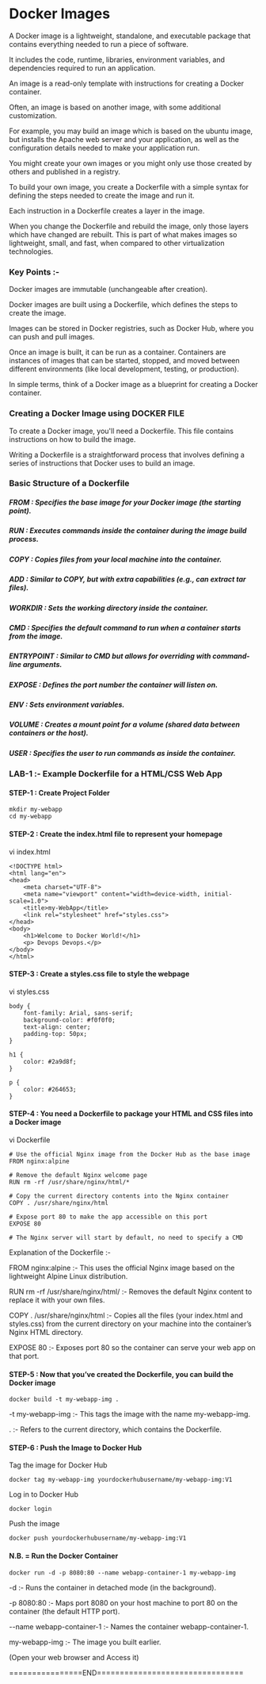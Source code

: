 # Docker Images

A Docker image is a lightweight, standalone, and executable package that contains everything needed to run a piece of software. 

It includes the code, runtime, libraries, environment variables, and dependencies required to run an application. 

An image is a read-only template with instructions for creating a Docker container. 

Often, an image is based on another image, with some additional customization. 

For example, you may build an image which is based on the ubuntu image, but installs the Apache web server and your application, as well as the configuration details needed to make your application run.

You might create your own images or you might only use those created by others and published in a registry. 

To build your own image, you create a Dockerfile with a simple syntax for defining the steps needed to create the image and run it. 

Each instruction in a Dockerfile creates a layer in the image. 

When you change the Dockerfile and rebuild the image, only those layers which have changed are rebuilt. This is part of what makes images so lightweight, small, and fast, when compared to other virtualization technologies.



### Key Points :-

Docker images are immutable (unchangeable after creation).

Docker images are built using a Dockerfile, which defines the steps to create the image.

Images can be stored in Docker registries, such as Docker Hub, where you can push and pull images.

Once an image is built, it can be run as a container. Containers are instances of images that can be started, stopped, and moved between different environments (like local development, testing, or production).

In simple terms, think of a Docker image as a blueprint for creating a Docker container.


### Creating a Docker Image using DOCKER FILE

To create a Docker image, you'll need a Dockerfile. This file contains instructions on how to build the image. 

Writing a Dockerfile is a straightforward process that involves defining a series of instructions that Docker uses to build an image. 


### Basic Structure of a Dockerfile


##### FROM : Specifies the base image for your Docker image (the starting point).

##### RUN : Executes commands inside the container during the image build process.

##### COPY : Copies files from your local machine into the container.

##### ADD : Similar to COPY, but with extra capabilities (e.g., can extract tar files).

##### WORKDIR : Sets the working directory inside the container.

##### CMD : Specifies the default command to run when a container starts from the image.

##### ENTRYPOINT : Similar to CMD but allows for overriding with command-line arguments.

##### EXPOSE : Defines the port number the container will listen on.

##### ENV : Sets environment variables.

##### VOLUME : Creates a mount point for a volume (shared data between containers or the host).

##### USER : Specifies the user to run commands as inside the container.



### LAB-1 :- Example Dockerfile for a HTML/CSS Web App


#### STEP-1 : Create Project Folder

```
mkdir my-webapp
cd my-webapp
```


#### STEP-2 : Create the index.html file to represent your homepage


vi index.html


```
<!DOCTYPE html>
<html lang="en">
<head>
    <meta charset="UTF-8">
    <meta name="viewport" content="width=device-width, initial-scale=1.0">
    <title>my-WebApp</title>
    <link rel="stylesheet" href="styles.css">
</head>
<body>
    <h1>Welcome to Docker World!</h1>
    <p> Devops Devops.</p>
</body>
</html>
```

#### STEP-3 : Create a styles.css file to style the webpage 


vi styles.css


```
body {
    font-family: Arial, sans-serif;
    background-color: #f0f0f0;
    text-align: center;
    padding-top: 50px;
}

h1 {
    color: #2a9d8f;
}

p {
    color: #264653;
}
```


#### STEP-4 : You need a Dockerfile to package your HTML and CSS files into a Docker image  


vi Dockerfile


```
# Use the official Nginx image from the Docker Hub as the base image
FROM nginx:alpine

# Remove the default Nginx welcome page
RUN rm -rf /usr/share/nginx/html/*

# Copy the current directory contents into the Nginx container
COPY . /usr/share/nginx/html

# Expose port 80 to make the app accessible on this port
EXPOSE 80

# The Nginx server will start by default, no need to specify a CMD
```


Explanation of the Dockerfile :-


FROM nginx:alpine :- This uses the official Nginx image based on the lightweight Alpine Linux distribution.

RUN rm -rf /usr/share/nginx/html/ :- Removes the default Nginx content to replace it with your own files.

COPY . /usr/share/nginx/html :- Copies all the files (your index.html and styles.css) from the current directory on your machine into the container’s Nginx HTML directory.

EXPOSE 80 :- Exposes port 80 so the container can serve your web app on that port.



#### STEP-5 : Now that you’ve created the Dockerfile, you can build the Docker image


```
docker build -t my-webapp-img .
```

-t my-webapp-img :- This tags the image with the name my-webapp-img.

. :- Refers to the current directory, which contains the Dockerfile.


#### STEP-6 : Push the Image to Docker Hub


Tag the image for Docker Hub

```
docker tag my-webapp-img yourdockerhubusername/my-webapp-img:V1
```


Log in to Docker Hub

```
docker login
```

Push the image

```
docker push yourdockerhubusername/my-webapp-img:V1
```

#### N.B. = Run the Docker Container

```
docker run -d -p 8080:80 --name webapp-container-1 my-webapp-img
```


-d :- Runs the container in detached mode (in the background).

-p 8080:80 :- Maps port 8080 on your host machine to port 80 on the container (the default HTTP port).

--name webapp-container-1 :- Names the container webapp-container-1.

my-webapp-img :- The image you built earlier.




(Open your web browser and Access it)


================END================================
